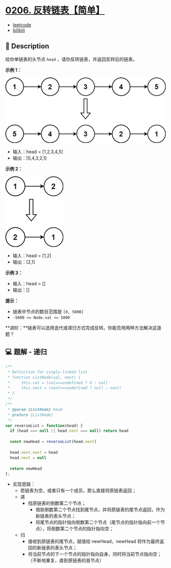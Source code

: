 # [0206. 反转链表【简单】](https://github.com/Tdahuyou/leetcode/tree/main/0206.%20%E5%8F%8D%E8%BD%AC%E9%93%BE%E8%A1%A8%E3%80%90%E7%AE%80%E5%8D%95%E3%80%91)

- [leetcode](https://leetcode.cn/problems/reverse-linked-list)
- [bilibili](https://www.bilibili.com/video/BV1DivNejEb1)

## 📝 Description

给你单链表的头节点 `head` ，请你反转链表，并返回反转后的链表。

**示例 1：**

![](md-imgs/2024-09-25-17-04-27.png)

- 输入：head = [1,2,3,4,5]
- 输出：[5,4,3,2,1]

**示例 2：**

![](md-imgs/2024-09-25-17-04-34.png)

- 输入：head = [1,2]
- 输出：[2,1]

**示例 3：**

- 输入：head = []
- 输出：[]

**提示：**

- 链表中节点的数目范围是 `[0, 5000]`
- `-5000 <= Node.val <= 5000`

**进阶：**链表可以选用迭代或递归方式完成反转。你能否用两种方法解决这道题？

## 💻 题解 - 递归

```javascript
/**
 * Definition for singly-linked list.
 * function ListNode(val, next) {
 *     this.val = (val===undefined ? 0 : val)
 *     this.next = (next===undefined ? null : next)
 * }
 */
/**
 * @param {ListNode} head
 * @return {ListNode}
 */
var reverseList = function(head) {
  if (head === null || head.next === null) return head

  const newHead = reverseList(head.next)

  head.next.next = head
  head.next = null

  return newHead
};
```

- 实现思路：
  - 若链表为空，或者只有一个成员，那么直接将原链表返回；
  - 递
    - 找原链表的倒数第二个节点；
      - 借助倒数第二个节点找到尾节点，并将原链表的尾节点返回，作为新链表的表头节点；
      - 将尾节点的指针指向倒数第二个节点（尾节点的指针指向前一个节点），将倒数第二个节点的指针指向空；
  - 归
    - 接收到原链表的尾节点，赋值给 newHead，newHead 将作为最终返回的新链表的表头节点；
    - 将当前节点的下一个节点的指针指向自身，同时将当前节点指向空；（不断地重复，直到原链表的首节点）
